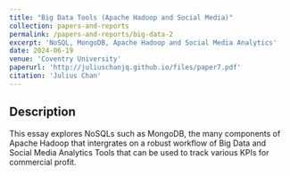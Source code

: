 ```yaml
---
title: "Big Data Tools (Apache Hadoop and Social Media)"
collection: papers-and-reports
permalink: /papers-and-reports/big-data-2
excerpt: 'NoSQL, MongoDB, Apache Hadoop and Social Media Analytics'
date: 2024-06-19
venue: 'Coventry University'
paperurl: 'http://juliuschanjq.github.io/files/paper7.pdf'
citation: 'Julius Chan'
---
```


## Description
This essay explores NoSQLs such as MongoDB, the many components of Apache Hadoop that intergrates on a robust workflow of Big Data and Social Media Analytics Tools that can be used to track various KPIs for commercial profit.



